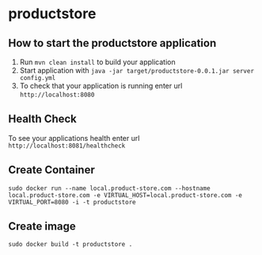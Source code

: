 # productstore

How to start the productstore application
---

1. Run `mvn clean install` to build your application
1. Start application with `java -jar target/productstore-0.0.1.jar server config.yml`
1. To check that your application is running enter url `http://localhost:8080`

Health Check
---

To see your applications health enter url `http://localhost:8081/healthcheck`

Create Container
---
```
sudo docker run --name local.product-store.com --hostname local.product-store.com -e VIRTUAL_HOST=local.product-store.com -e VIRTUAL_PORT=8080 -i -t productstore
```

Create image
---
```
sudo docker build -t productstore .
```
